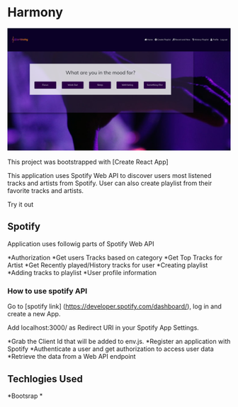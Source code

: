 # Harmony
![harmony music image](https://github.com/maaliskesakuu/spotify-app-frontend/blob/master/Screenshot%202020-06-17%20at%200.15.26.png)



This project was bootstrapped with [Create React App]

This application uses Spotify Web API to discover users most listened tracks and artists from Spotify. User can also create playlist from their favorite tracks and artists.

Try it out 

## Spotify
Application uses followig parts of Spotify Web API

*Authorization
*Get users Tracks based on category 
*Get Top Tracks for Artist
*Get Recently played/History tracks for user
*Creating playlist
*Adding tracks to playlist
*User profile information

### How to use spotify API
Go to [spotify link] (https://developer.spotify.com/dashboard/), log in and create a new App.

Add localhost:3000/ as Redirect URI in your Spotify App Settings.

*Grab the Client Id that will be added to env.js.
*Register an application with Spotify
*Authenticate a user and get authorization to access user data
*Retrieve the data from a Web API endpoint

## Techlogies Used
*Bootsrap
*
